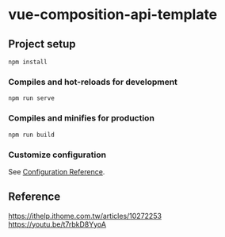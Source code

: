 # vue-composition-api-template

## Project setup
```
npm install
```

### Compiles and hot-reloads for development
```
npm run serve
```

### Compiles and minifies for production
```
npm run build
```

### Customize configuration
See [Configuration Reference](https://cli.vuejs.org/config/).

## Reference
https://ithelp.ithome.com.tw/articles/10272253  
https://youtu.be/t7rbkD8YyoA